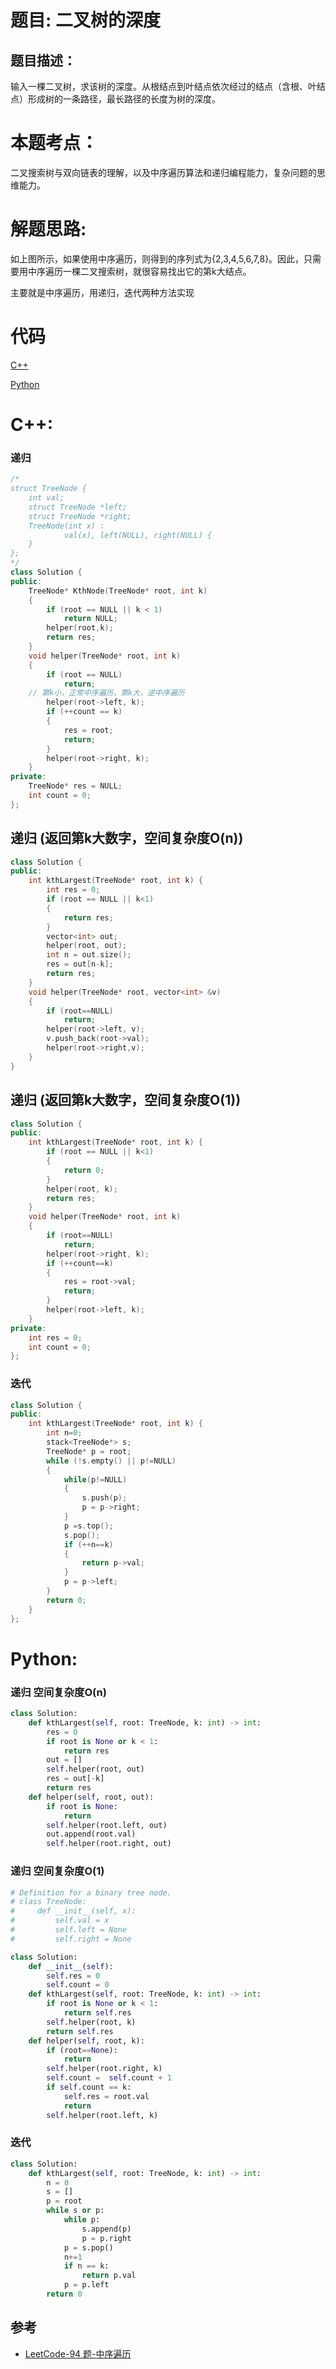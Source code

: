 # 题目: 二叉树的深度
## 题目描述：
输入一棵二叉树，求该树的深度。从根结点到叶结点依次经过的结点（含根、叶结点）形成树的一条路径，最长路径的长度为树的深度。
# 本题考点：
  
  二叉搜索树与双向链表的理解，以及中序遍历算法和递归编程能力，复杂问题的思维能力。
  
# 解题思路:

  如上图所示，如果使用中序遍历，则得到的序列式为{2,3,4,5,6,7,8}。因此，只需要用中序遍历一棵二叉搜索树，就很容易找出它的第k大结点。
  
  主要就是中序遍历，用递归，迭代两种方法实现
  
# 代码

[C++](./TreeDepth.cpp)

[Python](./TreeDepth.py)

# C++: 
### 递归
```c++
/*
struct TreeNode {
    int val;
    struct TreeNode *left;
    struct TreeNode *right;
    TreeNode(int x) :
            val(x), left(NULL), right(NULL) {
    }
};
*/
class Solution {
public:
    TreeNode* KthNode(TreeNode* root, int k)
    {
        if (root == NULL || k < 1)
            return NULL;
        helper(root,k);
        return res;
    }
    void helper(TreeNode* root, int k)
    {
        if (root == NULL)
            return;
	// 第k小，正常中序遍历，第k大，逆中序遍历
        helper(root->left, k);
        if (++count == k)
        {
            res = root;
            return;
        }
        helper(root->right, k);
    }
private:
    TreeNode* res = NULL;
    int count = 0;
};
```
## 递归 (返回第k大数字，空间复杂度O(n))
```c++
class Solution {
public:
    int kthLargest(TreeNode* root, int k) {
        int res = 0;
        if (root == NULL || k<1)
        {
            return res;
        }
        vector<int> out;
        helper(root, out);
        int n = out.size();
        res = out[n-k];
        return res;
    }
    void helper(TreeNode* root, vector<int> &v)
    {
        if (root==NULL)
            return;
        helper(root->left, v);
        v.push_back(root->val);
        helper(root->right,v);
    }
}
```

## 递归 (返回第k大数字，空间复杂度O(1))
```c++
class Solution {
public:
    int kthLargest(TreeNode* root, int k) {
        if (root == NULL || k<1)
        {
            return 0;
        }
        helper(root, k);
        return res;
    }
    void helper(TreeNode* root, int k)
    {
        if (root==NULL)
            return;
        helper(root->right, k);
        if (++count==k)
        {
            res = root->val;
            return;
        }
        helper(root->left, k);
    }
private:
    int res = 0;
    int count = 0;
};
```
### 迭代
```c++
class Solution {
public:
    int kthLargest(TreeNode* root, int k) {
        int n=0;
        stack<TreeNode*> s;
        TreeNode* p = root;
        while (!s.empty() || p!=NULL)
        {
            while(p!=NULL)
            {
                s.push(p);
                p = p->right;
            }
            p =s.top();
            s.pop();
            if (++n==k)
            {
                return p->val;
            }
            p = p->left;
        }
        return 0;
    }
};
```

# Python:
###  递归  空间复杂度O(n)
```python
class Solution:
    def kthLargest(self, root: TreeNode, k: int) -> int:
        res = 0
        if root is None or k < 1:
            return res
        out = []
        self.helper(root, out)
        res = out[-k]
        return res
    def helper(self, root, out):
        if root is None:
            return
        self.helper(root.left, out)
        out.append(root.val)
        self.helper(root.right, out)
```
###  递归  空间复杂度O(1)
```python
# Definition for a binary tree node.
# class TreeNode:
#     def __init__(self, x):
#         self.val = x
#         self.left = None
#         self.right = None

class Solution:
    def __init__(self):
        self.res = 0
        self.count = 0
    def kthLargest(self, root: TreeNode, k: int) -> int:
        if root is None or k < 1:
            return self.res
        self.helper(root, k)
        return self.res
    def helper(self, root, k):
        if (root==None):
            return
        self.helper(root.right, k)
        self.count =  self.count + 1
        if self.count == k:
            self.res = root.val
            return
        self.helper(root.left, k)
```
### 迭代
```python
class Solution:
    def kthLargest(self, root: TreeNode, k: int) -> int:
        n = 0
        s = []
        p = root
        while s or p:
            while p:
                s.append(p)
                p = p.right
            p = s.pop()
            n+=1
            if n == k:
                return p.val
            p = p.left
        return 0
```
## 参考
  -  [LeetCode-94 题-中序遍历](https://github.com/bryceustc/LeetCode_Note/blob/master/cpp/Binary-Tree-Inorder-Traversal/README.md)

